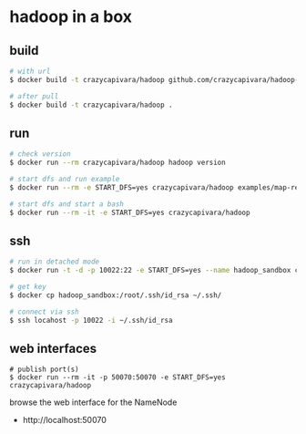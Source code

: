# hadoop in a box

## build

```bash
# with url
$ docker build -t crazycapivara/hadoop github.com/crazycapivara/hadoop-sandbox

# after pull
$ docker build -t crazycapivara/hadoop . 
```

## run

```bash
# check version
$ docker run --rm crazycapivara/hadoop hadoop version

# start dfs and run example
$ docker run --rm -e START_DFS=yes crazycapivara/hadoop examples/map-reduce.sh

# start dfs and start a bash
$ docker run --rm -it -e START_DFS=yes crazycapivara/hadoop
```

## ssh

```bash
# run in detached mode
$ docker run -t -d -p 10022:22 -e START_DFS=yes --name hadoop_sandbox crazycapivara/hadoop

# get key
$ docker cp hadoop_sandbox:/root/.ssh/id_rsa ~/.ssh/

# connect via ssh
$ ssh locahost -p 10022 -i ~/.ssh/id_rsa
```

## web interfaces

```
# publish port(s)
$ docker run --rm -it -p 50070:50070 -e START_DFS=yes crazycapivara/hadoop
```

browse the web interface for the NameNode

- http://localhost:50070

